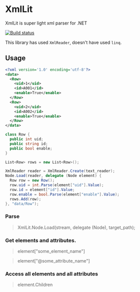# XmlLit
XmlLit is super light xml parser for .NET

[![Build status](https://ci.appveyor.com/api/projects/status/ha8q9mu7ox0ntrqn?svg=true)](https://ci.appveyor.com/project/whoo24/xmllit)

This library has used `XmlReader`, doesn't have used `linq`.

## Usage

```xml
<?xml version='1.0' encoding='utf-8'?>
<data>
  <Row>
    <uid>1</uid>
    <id>A001</id>
    <enable>True</enable>
  </Row>
  <Row>
    <uid>2</uid>
    <id>A002</id>
    <enable>True</enable>
  </Row>
</data>
```

```csharp
class Row {
  public int uid;
  public string id;
  public bool enable;
}

List<Row> rows = new List<Row>();

XmlReader reader = XmlReader.Create(text_reader);
Node.Load(reader, delegate (Node element) {
  Row row = new Row();
  row.uid = int.Parse(element["uid"].Value);
  row.id = element["id"].Value;
  row.enable = bool.Parse(element["enable"].Value);
  rows.Add(row);
}, "data/Row");
```
### Parse

> XmlLit.Node.Load(stream, delegate (Node), target_path);

### Get elements and attributes.

> element["some_element_name"]

> element["@some_attribute_name"]

### Access all elements and all attributes

> element.Children
